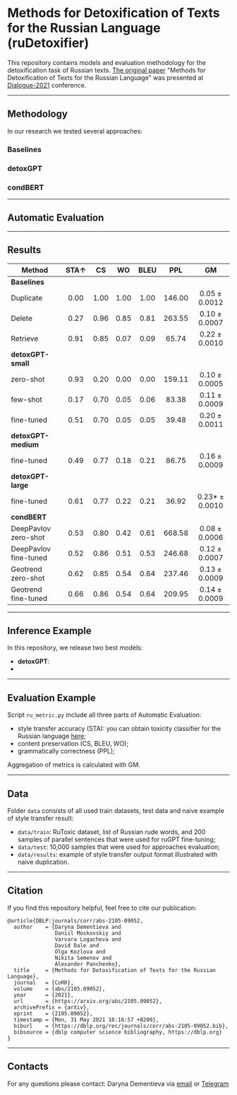 # Methods for Detoxification of Texts for the Russian Language (ruDetoxifier)

This repository contains models and evaluation methodology for the detoxification task of Russian texts. [The original paper](https://arxiv.org/abs/2105.09052) "Methods for Detoxification of Texts for the Russian Language" was presented at [Dialogue-2021](http://www.dialog-21.ru/) conference.

***
## Methodology

In our research we tested several approaches:

### Baselines

### detoxGPT

### condBERT

***

## Automatic Evaluation


***
## Results

|Method   |STA↑   |CS   |WO   |BLEU  |PPL  |GM   |
|---|:---:|:---:|:---:|:---:|:---:|:---:|
|**Baselines**
|Duplicate   |0.00   |1.00   |1.00   |1.00   |146.00   |0.05 ± 0.0012   |
|Delete   |0.27   |0.96   |0.85   |0.81   |263.55   |0.10 ± 0.0007   |
|Retrieve   |0.91   |0.85   |0.07   |0.09   |65.74   |0.22 ± 0.0010   |
|**detoxGPT-small**
|zero-shot   |0.93   |0.20   |0.00   |0.00   |159.11   |0.10 ± 0.0005   |
|few-shot   |0.17   |0.70   |0.05   |0.06   |83.38   |0.11 ± 0.0009   |
|fine-tuned   |0.51   |0.70   |0.05   |0.05   |39.48   |0.20 ± 0.0011   |
|**detoxGPT-medium**   |   |   |   |   |   |   |
|fine-tuned   |0.49   |0.77   |0.18   |0.21   |86.75   |0.16 ± 0.0009   |
|**detoxGPT-large**   |   |   |   |   |   |   |
|fine-tuned   |0.61   |0.77   |0.22   |0.21   |36.92   |0.23* ± 0.0010   |
|**condBERT**  |   |   |   |   |   |   |
|DeepPavlov zero-shot   |0.53   |0.80   |0.42   |0.61   |668.58   |0.08 ± 0.0006   |
|DeepPavlov fine-tuned   |0.52   |0.86   |0.51   |0.53   |246.68   |0.12 ± 0.0007   |
|Geotrend zero-shot   |0.62   |0.85   |0.54   |0.64   |237.46   |0.13 ± 0.0009   |
|Geotrend fine-tuned   |0.66   |0.86   |0.54   |0.64   |209.95   |0.14 ± 0.0009   |

***

## Inference Example

In this repository, we release two best models:
- **detoxGPT**: 
- 

***

## Evaluation Example

Script `ru_metric.py` include all three parts of Automatic Evaluation:
- style transfer accuracy (STA): you can obtain toxicity classifier for the Russian language [here](https://drive.google.com/file/d/1hP820N3FddHJPSxM1BxMxV2N_NDfpjgo/view?usp=sharing);
- content preservation (CS, BLEU, WO);
- grammatically correctness (PPL);

Aggregation of metrics is calculated with GM.

***

## Data

Folder `data` consists of all used train datasets, test data and naive example of style transfer result:
- `data/train`: RuToxic dataset, list of Russian rude words, and 200 samples of parallel sentences that were used for ruGPT fine-tuning;
- `data/test`: 10,000 samples that were used for approaches evaluation;
- `data/results`: example of style transfer output format illustrated with naive duplication.

***

## Citation

If you find this repository helpful, feel free to cite our publication:

```
@article{DBLP:journals/corr/abs-2105-09052,
  author    = {Daryna Dementieva and
               Daniil Moskovskiy and
               Varvara Logacheva and
               David Dale and
               Olga Kozlova and
               Nikita Semenov and
               Alexander Panchenko},
  title     = {Methods for Detoxification of Texts for the Russian Language},
  journal   = {CoRR},
  volume    = {abs/2105.09052},
  year      = {2021},
  url       = {https://arxiv.org/abs/2105.09052},
  archivePrefix = {arXiv},
  eprint    = {2105.09052},
  timestamp = {Mon, 31 May 2021 16:16:57 +0200},
  biburl    = {https://dblp.org/rec/journals/corr/abs-2105-09052.bib},
  bibsource = {dblp computer science bibliography, https://dblp.org}
}
```

***

## Contacts

For any questions please contact: Daryna Dementieva via [email](mailto:daryna.dementieva@skoltech.ru) or [Telegram](https://t.me/dementyeva_ds)
